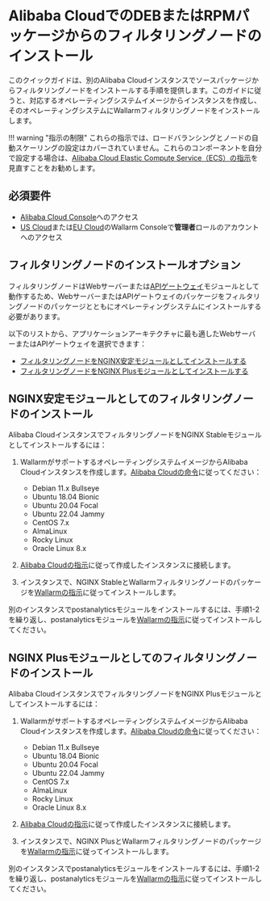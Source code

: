 # Alibaba CloudでのDEBまたはRPMパッケージからのフィルタリングノードのインストール

このクイックガイドは、別のAlibaba Cloudインスタンスでソースパッケージからフィルタリングノードをインストールする手順を提供します。このガイドに従うと、対応するオペレーティングシステムイメージからインスタンスを作成し、そのオペレーティングシステムにWallarmフィルタリングノードをインストールします。

!!! warning "指示の制限"
    これらの指示では、ロードバランシングとノードの自動スケーリングの設定はカバーされていません。これらのコンポーネントを自分で設定する場合は、[Alibaba Cloud Elastic Compute Service（ECS）の指示](https://www.alibabacloud.com/product/ecs)を見直すことをお勧めします。

## 必須要件

* [Alibaba Cloud Console](https://account.alibabacloud.com/login/login.htm)へのアクセス
* [US Cloud](https://us1.my.wallarm.com/)または[EU Cloud](https://my.wallarm.com/)のWallarm Consoleで**管理者**ロールのアカウントへのアクセス

## フィルタリングノードのインストールオプション

フィルタリングノードはWebサーバーまたは[APIゲートウェイ](https://www.wallarm.com/what/the-concept-of-an-api-gateway)モジュールとして動作するため、WebサーバーまたはAPIゲートウェイのパッケージをフィルタリングノードのパッケージとともにオペレーティングシステムにインストールする必要があります。

以下のリストから、アプリケーションアーキテクチャに最も適したWebサーバーまたはAPIゲートウェイを選択できます：

* [フィルタリングノードをNGINX安定モジュールとしてインストールする](#nginx安定モジュールとしてのフィルタリングノードのインストール)
* [フィルタリングノードをNGINX Plusモジュールとしてインストールする](#nginx-plusモジュールとしてのフィルタリングノードのインストール)

## NGINX安定モジュールとしてのフィルタリングノードのインストール

Alibaba CloudインスタンスでフィルタリングノードをNGINX Stableモジュールとしてインストールするには：

1. WallarmがサポートするオペレーティングシステムイメージからAlibaba Cloudインスタンスを作成します。[Alibaba Cloudの命令](https://www.alibabacloud.com/help/doc-detail/87190.htm)に従ってください：

    * Debian 11.x Bullseye
    * Ubuntu 18.04 Bionic
    * Ubuntu 20.04 Focal
    * Ubuntu 22.04 Jammy
    * CentOS 7.x
    * AlmaLinux
    * Rocky Linux
    * Oracle Linux 8.x
2. [Alibaba Cloudの指示](https://www.alibabacloud.com/help/doc-detail/71529.htm)に従って作成したインスタンスに接続します。
3. インスタンスで、NGINX StableとWallarmフィルタリングノードのパッケージを[Wallarmの指示](../../../installation/nginx/dynamic-module.md)に従ってインストールします。

別のインスタンスでpostanalyticsモジュールをインストールするには、手順1-2を繰り返し、postanalyticsモジュールを[Wallarmの指示](../../../admin-en/installation-postanalytics-en.md)に従ってインストールしてください。

## NGINX Plusモジュールとしてのフィルタリングノードのインストール

Alibaba CloudインスタンスでフィルタリングノードをNGINX Plusモジュールとしてインストールするには：

1. WallarmがサポートするオペレーティングシステムイメージからAlibaba Cloudインスタンスを作成します。[Alibaba Cloudの命令](https://www.alibabacloud.com/help/doc-detail/87190.htm)に従ってください：

    * Debian 11.x Bullseye
    * Ubuntu 18.04 Bionic
    * Ubuntu 20.04 Focal
    * Ubuntu 22.04 Jammy
    * CentOS 7.x
    * AlmaLinux
    * Rocky Linux
    * Oracle Linux 8.x
2. [Alibaba Cloudの指示](https://www.alibabacloud.com/help/doc-detail/71529.htm)に従って作成したインスタンスに接続します。
3. インスタンスで、NGINX PlusとWallarmフィルタリングノードのパッケージを[Wallarmの指示](../../../installation/nginx/dynamic-module.md)に従ってインストールします。

別のインスタンスでpostanalyticsモジュールをインストールするには、手順1-2を繰り返し、postanalyticsモジュールを[Wallarmの指示](../../../admin-en/installation-postanalytics-en.md)に従ってインストールしてください。